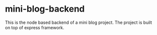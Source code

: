 # mini-blog-backend
This is the node based backend of a mini blog project. The project is built on top of express framework.
